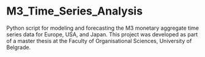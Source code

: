 # M3_Time_Series_Analysis
Python script for modeling and forecasting the M3 monetary aggregate time series data for Europe, USA, and Japan. This project was developed as part of a master thesis at the Faculty of Organisational Sciences, University of Belgrade.
